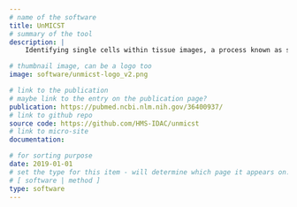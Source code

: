 ```yaml
---
# name of the software
title: UnMICST
# summary of the tool
description: |
    Identifying single cells within tissue images, a process known as segmentation, is critical for single-cell analysis of imaging data. UnMICST (Universal Models for Identifying Cells and Segmenting Tissue) is a semantic segmentation method for tissue images. UnMICST uses a convolutional neural network to generate probability maps that classify whether a given pixel belongs to the foreground or background class. UnMICST was trained using images of real human tissue, including real augmentations (e.g., out-of-focus images) and nuclear envelope stains, to improve segmentation accuracy across a wide range of tissue types. The latest version of UnMICST is part of the [MCMICRO pipeline](https://mcmicro.org/).

# thumbnail image, can be a logo too
image: software/unmicst-logo_v2.png

# link to the publication
# maybe link to the entry on the publication page?
publication: https://pubmed.ncbi.nlm.nih.gov/36400937/
# link to github repo
source code: https://github.com/HMS-IDAC/unmicst
# link to micro-site
documentation:

# for sorting purpose
date: 2019-01-01
# set the type for this item - will determine which page it appears on:
# [ software | method ]
type: software
---
```

